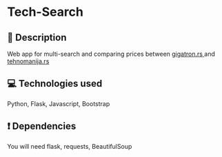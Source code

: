 # Tech-Search


## :page_facing_up: Description
Web app for multi-search and comparing prices between  [gigatron.rs ](https://www.gigatron.rs ) and  [tehnomanija.rs ](https://www.tehnomanija.rs )

## :computer: Technologies used
Python, Flask, Javascript, Bootstrap

## :exclamation: Dependencies
You will need flask, requests, BeautifulSoup